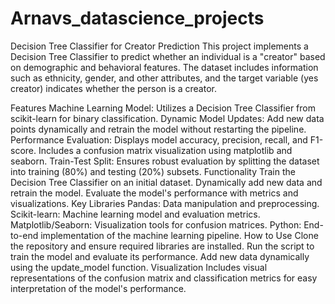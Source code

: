 # Arnavs_datascience_projects

Decision Tree Classifier for Creator Prediction
This project implements a Decision Tree Classifier to predict whether an individual is a "creator" based on demographic and behavioral features. The dataset includes information such as ethnicity, gender, and other attributes, and the target variable (yes creator) indicates whether the person is a creator.

Features
Machine Learning Model: Utilizes a Decision Tree Classifier from scikit-learn for binary classification.
Dynamic Model Updates: Add new data points dynamically and retrain the model without restarting the pipeline.
Performance Evaluation:
Displays model accuracy, precision, recall, and F1-score.
Includes a confusion matrix visualization using matplotlib and seaborn.
Train-Test Split: Ensures robust evaluation by splitting the dataset into training (80%) and testing (20%) subsets.
Functionality
Train the Decision Tree Classifier on an initial dataset.
Dynamically add new data and retrain the model.
Evaluate the model's performance with metrics and visualizations.
Key Libraries
Pandas: Data manipulation and preprocessing.
Scikit-learn: Machine learning model and evaluation metrics.
Matplotlib/Seaborn: Visualization tools for confusion matrices.
Python: End-to-end implementation of the machine learning pipeline.
How to Use
Clone the repository and ensure required libraries are installed.
Run the script to train the model and evaluate its performance.
Add new data dynamically using the update_model function.
Visualization
Includes visual representations of the confusion matrix and classification metrics for easy interpretation of the model's performance.
